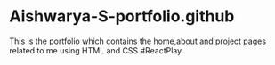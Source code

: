 # Aishwarya-S-portfolio.github
This is the portfolio which contains the home,about and project pages related to me using HTML and CSS.#ReactPlay
